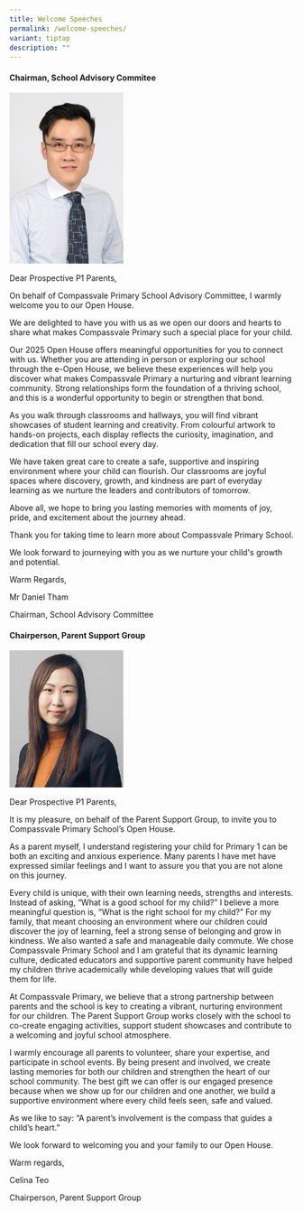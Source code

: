 ```yaml
---
title: Welcome Speeches
permalink: /welcome-speeches/
variant: tiptap
description: ""
---
```

<h4><strong>Chairman, School Advisory Commitee</strong></h4>
<p></p>
<div class="isomer-image-wrapper">
<img style="width: 40%;" height="auto" width="100%" alt="" src="/images/sac2.jpg">
</div>
<p>Dear Prospective P1 Parents,</p>
<p></p>
<p>On behalf of Compassvale Primary School Advisory Committee, I warmly welcome
you to our Open House.</p>
<p>We are delighted to have you with us as we open our doors and hearts to
share what makes Compassvale Primary such a special place for your child.</p>
<p>Our 2025 Open House offers meaningful opportunities for you to connect
with us. Whether you are attending in person or exploring our school through
the e-Open House, we believe these experiences will help you discover what
makes Compassvale Primary a nurturing and vibrant learning community. Strong
relationships form the foundation of a thriving school, and this is a wonderful
opportunity to begin or strengthen that bond.</p>
<p>As you walk through classrooms and hallways, you will find vibrant showcases
of student learning and creativity. From colourful artwork to hands-on
projects, each display reflects the curiosity, imagination, and dedication
that fill our school every day.</p>
<p>We have taken great care to create a safe, supportive and inspiring environment
where your child can flourish. Our classrooms are joyful spaces where discovery,
growth, and kindness are part of everyday learning as we nurture the leaders
and contributors of tomorrow.</p>
<p>Above all, we hope to bring you lasting memories with moments of joy,
pride, and excitement about the journey ahead.</p>
<p>Thank you for taking time to learn more about Compassvale Primary School.</p>
<p>We look forward to journeying with you as we nurture your child's growth
and potential.</p>
<p>Warm Regards,</p>
<p>Mr Daniel Tham</p>
<p>Chairman, School Advisory Committee</p>
<p></p>
<p></p>
<p></p>
<h4><strong>Chairperson, Parent Support Group</strong></h4>
<p></p>
<div class="isomer-image-wrapper">
<img style="width: 40%;" height="auto" width="100%" alt="" src="/images/sac4.jpg">
</div>
<p>Dear Prospective P1 Parents,</p>
<p>It is my pleasure, on behalf of the Parent Support Group, to invite you
to Compassvale Primary School’s Open House.</p>
<p>As a parent myself, I understand registering your child for Primary 1
can be both an exciting and anxious experience. Many parents I have met
have expressed similar feelings and I want to assure you that you are not
alone on this journey.</p>
<p>Every child is unique, with their own learning needs, strengths and interests.
Instead of asking, “What is a good school for my child?” I believe a more
meaningful question is, “What is the right school for my child?” For my
family, that meant choosing an environment where our children could discover
the joy of learning, feel a strong sense of belonging and grow in kindness.
We also wanted a safe and manageable daily commute. We chose Compassvale
Primary School and I am grateful that its dynamic learning culture, dedicated
educators and supportive parent community have helped my children thrive
academically while developing values that will guide them for life.</p>
<p>At Compassvale Primary, we believe that a strong partnership between parents
and the school is key to creating a vibrant, nurturing environment for
our children. The Parent Support Group works closely with the school to
co-create engaging activities, support student showcases and contribute
to a welcoming and joyful school atmosphere.</p>
<p>I warmly encourage all parents to volunteer, share your expertise, and
participate in school events. By being present and involved, we create
lasting memories for both our children and strengthen the heart of our
school community. The best gift we can offer is our engaged presence because
when we show up for our children and one another, we build a supportive
environment where every child feels seen, safe and valued.</p>
<p>As we like to say: “A parent’s involvement is the compass that guides
a child’s heart.”</p>
<p>We look forward to welcoming you and your family to our Open House.</p>
<p>Warm regards,</p>
<p>Celina Teo</p>
<p>Chairperson, Parent Support Group</p>
<p></p>